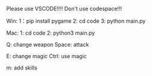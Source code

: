 Please use VSCODE!!!!
Don't use codespace!!!

Win:
1：pip install pygame
2: cd code
3: python main.py

Mac:
1: cd code
2: python3 main.py


Q: change weapon 
Space: attack

E: change magic
Ctrl: use magic 

m: add skills
